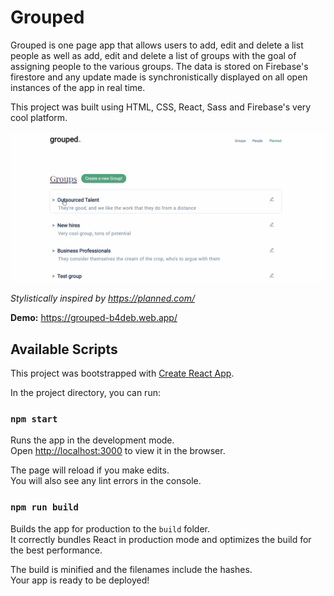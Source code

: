 
# Grouped 

Grouped is one page app that allows users to add, edit and delete a list people as well as add, edit and delete a list of groups with the goal of assigning people to the various groups. The data is stored on Firebase's firestore and any update made is synchronistically  displayed on all open instances of the app in real time. 

This project was built using HTML, CSS, React, Sass and Firebase's very cool platform.

<img src="https://raw.githubusercontent.com/melansonS/Grouped/master/public/grouped-demo.gif" alt="demo" width="800"/>

_Stylistically inspired by https://planned.com/_ 

**Demo:** https://grouped-b4deb.web.app/

## Available Scripts

This project was bootstrapped with [Create React App](https://github.com/facebook/create-react-app).

In the project directory, you can run:

### `npm start`

Runs the app in the development mode.<br />
Open [http://localhost:3000](http://localhost:3000) to view it in the browser.

The page will reload if you make edits.<br />
You will also see any lint errors in the console.


### `npm run build`

Builds the app for production to the `build` folder.<br />
It correctly bundles React in production mode and optimizes the build for the best performance.

The build is minified and the filenames include the hashes.<br />
Your app is ready to be deployed!
